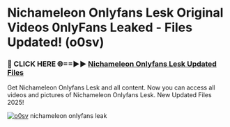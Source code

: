 # Nichameleon Onlyfans Lesk Original Videos 0nlyFans Leaked - Files Updated! (o0sv)

<h3>🔴 CLICK HERE 🌐==►► <a href="https://tinyurl.com/x26r9saj" rel="nofollow">Nichameleon Onlyfans Lesk Updated Files</a></h3>

Get Nichameleon Onlyfans Lesk and all content. Now you can access all videos and pictures of Nichameleon Onlyfans Lesk. New Updated Files 2025!

[![o0sv](https://i.imgur.com/LkgZPqh.gif)](https://tinyurl.com/x26r9saj)
nichameleon onlyfans leak